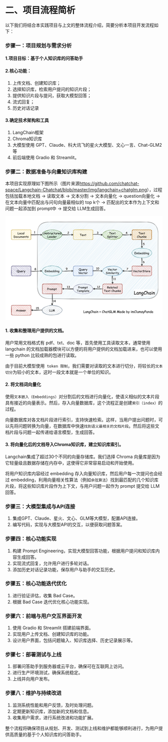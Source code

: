 # 二、项目流程简析

以下我们将结合本实践项目与上文的整体流程介绍，简要分析本项目开发流程如下：

### 步骤一：项目规划与需求分析

#### 1.**项目目标**：基于个人知识库的问答助手

#### 2.**核心功能**：

1. 上传文档、创建知识库；
2. 选择知识库，检索用户提问的知识片段；
3. 提供知识片段与提问，获取大模型回答；
4. 流式回复；
5. 历史对话记录

#### 3.**确定技术架构和工具**

1. LangChain框架
2. Chroma知识库
3. 大模型使用 GPT、Claude、科大讯飞的星火大模型、文心一言、Chat-GLM2等
4. 前后端使用 Gradio 和 Streamlit。

### 步骤二：数据准备与向量知识库构建

本项目实现原理如下图所示（图片来源<https://github.com/chatchat-space/Langchain-Chatchat/blob/master/img/langchain+chatglm.png>），过程包括加载本地文档 -> 读取文本 -> 文本分割 -> 文本向量化 -> question向量化 -> 在文本向量中匹配出与问句向量最相似的 top k个 -> 匹配出的文本作为上下文和问题一起添加到 prompt中 -> 提交给 LLM生成回答。

![](../figures/flow_chart.png)

#### 1. 收集和整理用户提供的文档。

用户常用文档格式有 pdf、txt、doc 等，首先使用工具读取文本，通常使用 langchain 的文档加载器模块可以方便的将用户提供的文档加载进来，也可以使用一些 python 比较成熟的包进行读取。

由于目前大模型使用` token 限制`，我们需要对读取的文本进行切分，将较长的`文本切分`为较小的文本，这时一段文本就是一个单位的知识。

#### 2. 将文档词向量化

使用`文本嵌入（Embeddings）`对分割后的文档进行向量化，使语义相似的文本片段具有接近的向量表示。然后，存入向量数据库，这个流程正是创建`索引（index）`的过程。

向量数据库对各文档片段进行索引，支持快速检索。这样，当用户提出问题时，可以先将问题转换为向量，在数据库中快速`找到语义最相关的文档片段`。然后将这些文档片段与问题一起传递给语言模型，生成回答。

#### 3. 将向量化后的文档导入Chroma知识库，建立知识库索引。

Langchain集成了超过30个不同的向量存储库。我们选择 Chroma 向量库是因为它轻量级且数据存储在内存中，这使得它非常容易启动和开始使用。

将用户知识库内容经过 embedding 存入向量知识库，然后用户每一次提问也会经过 embedding，利用向量相关性算法（例如`余弦算法`）找到最匹配的几个知识库片段，将这些知识库片段作为上下文，与用户问题一起作为 prompt 提交给 LLM 回答。

### 步骤三：大模型集成与API连接

1. 集成GPT、Claude、星火、文心、GLM等大模型，配置API连接。
2. 编写代码，实现与大模型API的交互，以便获取问题答案。

### 步骤四：核心功能实现

1. 构建 Prompt Engineering，实现大模型回答功能，根据用户提问和知识库内容生成回答。
3. 实现流式回复，允许用户进行多轮对话。
4. 添加历史对话记录功能，保存用户与助手的交互历史。

### 步骤五：核心功能迭代优化

1. 进行验证评估，收集 Bad Case。
2. 根据 Bad Case 迭代优化核心功能实现。

### 步骤六：前端与用户交互界面开发

1. 使用 Gradio 和 Streamlit 搭建前端界面。
2. 实现用户上传文档、创建知识库的功能。
3. 设计用户界面，包括问题输入、知识库选择、历史记录展示等。

### 步骤七：部署测试与上线

1. 部署问答助手到服务器或云平台，确保可在互联网上访问。
2. 进行生产环境测试，确保系统稳定。
3. 上线并向用户发布。

### 步骤八：维护与持续改进

1. 监测系统性能和用户反馈，及时处理问题。
2. 定期更新知识库，添加新的文档和信息。
3. 收集用户需求，进行系统改进和功能扩展。

整个流程将确保项目从规划、开发、测试到上线和维护都能够顺利进行，为用户提供高质量的基于个人知识库的问答助手。